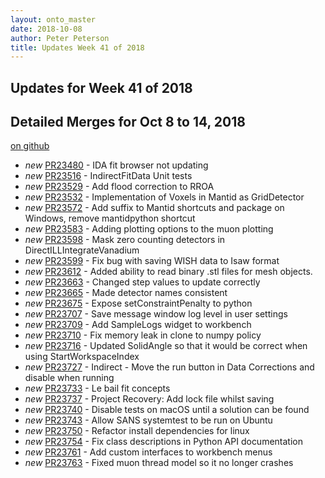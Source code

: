 ```yaml
---
layout: onto_master
date: 2018-10-08
author: Peter Peterson
title: Updates Week 41 of 2018
---
```

Updates for Week 41 of 2018
---------------------------

Detailed Merges for Oct 8 to 14, 2018
-------------------------------------
[on github](https://github.com/mantidproject/mantid/pulls?q=is%3Apr+merged%3A2018-10-09..2018-10-14)

* *new* [PR23480](https://github.com/mantidproject/mantid/pull/23480) - IDA fit browser not updating
* *new* [PR23516](https://github.com/mantidproject/mantid/pull/23516) - IndirectFitData Unit tests
* *new* [PR23529](https://github.com/mantidproject/mantid/pull/23529) - Add flood correction to RROA
* *new* [PR23532](https://github.com/mantidproject/mantid/pull/23532) - Implementation of Voxels in Mantid as GridDetector
* *new* [PR23572](https://github.com/mantidproject/mantid/pull/23572) - Add suffix to Mantid shortcuts and package on Windows, remove mantidpython shortcut
* *new* [PR23583](https://github.com/mantidproject/mantid/pull/23583) - Adding plotting options to the muon plotting
* *new* [PR23598](https://github.com/mantidproject/mantid/pull/23598) - Mask zero counting detectors in DirectILLIntegrateVanadium
* *new* [PR23599](https://github.com/mantidproject/mantid/pull/23599) - Fix bug with saving WISH data to Isaw format
* *new* [PR23612](https://github.com/mantidproject/mantid/pull/23612) - Added ability to read binary .stl files for mesh objects.
* *new* [PR23663](https://github.com/mantidproject/mantid/pull/23663) - Changed step values to update correctly
* *new* [PR23665](https://github.com/mantidproject/mantid/pull/23665) - Made detector names consistent
* *new* [PR23675](https://github.com/mantidproject/mantid/pull/23675) - Expose setConstraintPenalty to python
* *new* [PR23707](https://github.com/mantidproject/mantid/pull/23707) - Save message window log level in user settings
* *new* [PR23709](https://github.com/mantidproject/mantid/pull/23709) - Add SampleLogs widget to workbench
* *new* [PR23710](https://github.com/mantidproject/mantid/pull/23710) - Fix memory leak in clone to numpy policy
* *new* [PR23716](https://github.com/mantidproject/mantid/pull/23716) - Updated SolidAngle so that it would be correct when using StartWorkspaceIndex
* *new* [PR23727](https://github.com/mantidproject/mantid/pull/23727) - Indirect - Move the run button in Data Corrections and disable when running
* *new* [PR23733](https://github.com/mantidproject/mantid/pull/23733) - Le bail fit concepts
* *new* [PR23737](https://github.com/mantidproject/mantid/pull/23737) - Project Recovery: Add lock file whilst saving
* *new* [PR23740](https://github.com/mantidproject/mantid/pull/23740) - Disable tests on macOS until a solution can be found
* *new* [PR23743](https://github.com/mantidproject/mantid/pull/23743) - Allow SANS systemtest to be run on Ubuntu
* *new* [PR23750](https://github.com/mantidproject/mantid/pull/23750) - Refactor install dependencies for linux
* *new* [PR23754](https://github.com/mantidproject/mantid/pull/23754) - Fix class descriptions in Python API documentation
* *new* [PR23761](https://github.com/mantidproject/mantid/pull/23761) - Add custom interfaces to workbench menus
* *new* [PR23763](https://github.com/mantidproject/mantid/pull/23763) - Fixed muon thread model so it no longer crashes
